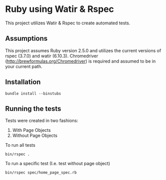 # Ruby using Watir & Rspec
This project utilizes Watir & Rspec to create automated tests.

## Assumptions
This project assumes Ruby version 2.5.0 and utilizes the current versions of rspec (3.7.0) and watir (6.10.3).
Chromedriver (http://brewformulas.org/Chromedriver) is required and assumed to be in your current path.

## Installation
```
bundle install --binstubs
```

## Running the tests
Tests were created in two fashions:
1. With Page Objects
2. Without Page Objects

To run all tests
```
bin/rspec .
```

To run a specific test (I.e. test without page object)
```apple js
bin/rspec spec/home_page_spec.rb
```

